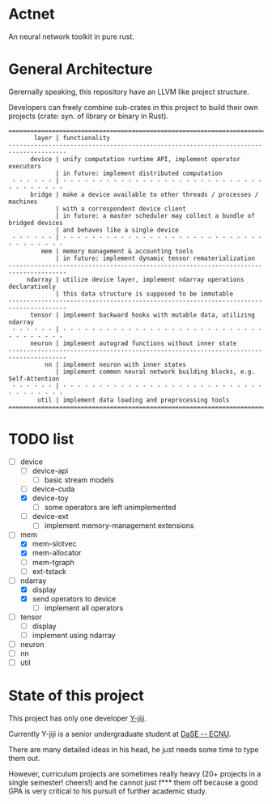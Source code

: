 # Actnet
An neural network toolkit in pure rust. 

# General Architecture

Gerernally speaking, this repository have an LLVM like project structure. 

Developers can freely combine sub-crates in this project to build their own projects (crate: syn. of library or binary in Rust). 

```
======================================================================================
       layer | functionality
--------------------------------------------------------------------------------------
      device | unify computation runtime API, implement operator executors
             | in future: implement distributed computation
 - - - - - - | - - - - - - - - - - - - - - - - - - - - - - - - - - - - - - - - - - - -
      bridge | make a device available to other threads / processes / machines
             | with a correspondent device client
             | in future: a master scheduler may collect a bundle of bridged devices 
             | and behaves like a single device
 - - - - - - | - - - - - - - - - - - - - - - - - - - - - - - - - - - - - - - - - - - -
         mem | memory management & accounting tools
             | in future: implement dynamic tensor rematerialization
--------------------------------------------------------------------------------------
     ndarray | utilize device layer, implement ndarray operations declaratively
             | this data structure is supposed to be immutable
--------------------------------------------------------------------------------------
      tensor | implement backward hooks with mutable data, utilizing ndarray
 - - - - - - | - - - - - - - - - - - - - - - - - - - - - - - - - - - - - - - - - - - -
      neuron | implement autograd functions without inner state
--------------------------------------------------------------------------------------
          nn | implement neuron with inner states
             | implement common neural network building blocks, e.g. Self-Attention
 - - - - - - | - - - - - - - - - - - - - - - - - - - - - - - - - - - - - - - - - - - -
        util | implement data loading and preprocessing tools
======================================================================================
```

# TODO list

- [ ] device
  - [ ] device-api
    - [ ] basic stream models
  
  - [ ] device-cuda
  - [x] device-toy
    - [ ] some operators are left unimplemented
  - [ ] device-ext
    - [ ] implement memory-management extensions
  
- [ ] mem
  - [x] mem-slotvec
  - [x] mem-allocator
  - [ ] mem-tgraph
  - [ ] ext-tstack
- [ ] ndarray
  - [x] display
  - [x] send operators to device
    - [ ] implement all operators
- [ ] tensor
  - [ ] display
  - [ ] implement using ndarray

- [ ] neuron
- [ ] nn
- [ ] util

# State of this project

This project has only one developer [Y-jiji](https://github.com/Y-jiji). 

Currently Y-jiji is a senior undergraduate student at [DaSE -- ECNU](https://www.ecnu.edu.cn/wzcd/xxgk/yxsz.htm). 

There are many detailed ideas in his head, he just needs some time to type them out. 

However, curriculum projects are sometimes really heavy (20+ projects in a single semester! cheers!) and he cannot just f\*\*\* them off because a good GPA is very critical to his pursuit of further academic study. 
